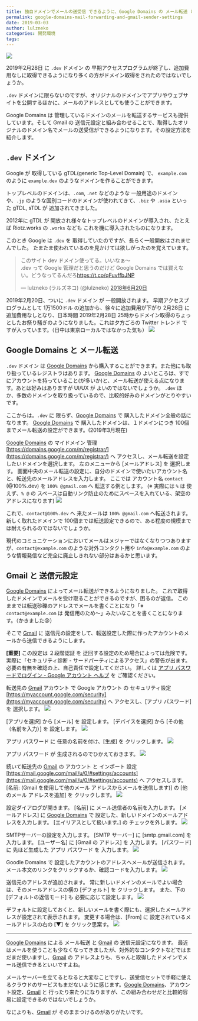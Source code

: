 ```yaml
---
title: 独自ドメインでメールの送受信 できるように、Google Domains の メール転送 と Gmail の 送信元 を 設定する
permalink: google-domains-mail-forwarding-and-gmail-sender-settings
date: 2019-03-03
author: lulzneko
categories: 開発環境
tags:
---
```


![](/articles/assets/lulzneko/domain/mail/mail.jpg)

2019年2月28日 に `.dev` ドメイン の 早期アクセスプログラムが終了し、追加費用なしに取得できるようになり多くの方がドメイン取得をされたのではないでしょうか。

`.dev` ドメインに限らないのですが、オリジナルのドメインでアプリやウェブサイトを公開するほかに、メールのアドレスとしても使うことができます。

Google Domains は 管理しているドメインのメールを転送するサービスも提供しています。そして Gmail の 送信元設定と組み合わせることで、取得したオリジナルのドメイン名でメールの送受信ができるようになります。その設定方法を紹介します。


## `.dev` ドメイン
Google が 取得している gTDL(generic Top-Level Domain) で、 `example.com` のように `example.dev` のようなドメインを作ることができます。

トップレベルのドメインは、`.com`, `.net` などのような 一般用途のドメイン や、`.jp` のような国別コードのドメインが使われてきて、`.biz` や `.asia` といった gTDL, sTDL が 追加されてきました。

2012年に gTDL が 開放され様々なトップレベルのドメインが導入され、たとえば Riotz.works の `.works` なども これを機に導入されたものになります。

このとき Google は `.dev` を 取得していたのですが、長らく一般開放はされませんでした。
たまたま使われているのを見かけては欲しがったのを覚えています。
<blockquote class="twitter-tweet" data-lang="ja"><p lang="ja" dir="ltr">このサイト dev ドメイン使ってる。いいなぁ～<br>.dev って Google 管理だと思うのだけど Google Domains では買えない。どうなってるんだろ<a href="https://t.co/qFuvffbJNP">https://t.co/qFuvffbJNP</a></p>&mdash; lulzneko (ラルズネコ) (@lulzneko) <a href="https://twitter.com/lulzneko/status/1009328857789263878?ref_src=twsrc%5Etfw">2018年6月20日</a></blockquote>
<script async src="https://platform.twitter.com/widgets.js" charset="utf-8"></script>

2019年2月20日、ついに `.dev` ドメイン が 一般開放されます。
早期アクセスプログラムとして 1万1500ドル の追加から、徐々に追加費用が下がり 2月28日 に 追加費用なしとなり、日本時間 2019年2月28日 25時からドメイン取得のちょっとしたお祭り騒ぎのようになりました。これは夕方ごろの Twitter トレンド ですが入っています。（日中は東京ローカルではなかった気も）
![](/articles/assets/lulzneko/domain/mail/01.png)


## Google Domains と メール転送
`.dev` ドメイン は [Google Domains](https://domains.google/) から購入することができます。また他にも取り扱っているレジストラはあります。
[Google Domains](https://domains.google/) の よいところは、すでにアカウントを持っていること(が多いか)と、メール転送が使える点になります。あとは好みはありますが UI/UX が よいのではないでしょうか。
`.dev` ほか、多数のドメインを取り扱っているので、比較的好みのドメインがとりやすいです。

ここからは。`.dev` に 限らず、[Google Domains](https://domains.google/) で 購入したドメイン全般の話になります。
[Google Domains](https://domains.google/) で 購入したドメインは、１ドメインにつき 100個までメール転送の設定ができます。(2019年3月現在)

[Google Domains](https://domains.google/) の マイドメイン 管理 [https://domains.google.com/m/registrar/](https://domains.google.com/m/registrar/) へ アクセスし、メール転送を設定したいドメインを選択します。
左のメニューから [メールアドレス] を 選択します。
画面中央のメール転送の設定に、自分のドメインで使いたいアカウント名と、転送先のメールアドレスを入力します。
ここでは アカウント名 `contact` (@100%.dev) を `100% @gmail.com` へ 転送する例とします。
(※ 実際には `%` は 使えず、`% @` の スペースは自動リンク防止のためにスペースを入れている、架空のアドレスになります)
![](/articles/assets/lulzneko/domain/mail/02.png)

これで、`contact@100%.dev` へ 来たメールは `100% @gmail.com` へ転送されます。
新しく取れたドメインで 100個までは転送設定できるので、ある程度の規模までは耐えられるのではないでしょうか。

現代のコミュニケーションにおいてメールはメジャーではなくなりつつありますが、`contact@example.com` のような対外コンタクト用や `info@example.com` のような情報発信など完全に廃止しきれない部分はあるかと思います。


## Gmail と 送信元設定
[Google Domains](https://domains.google/) によってメール転送ができるようになりました。
これで取得したドメインでメールを受け取ることができるのですが、困るのが返信。
このままでは転送砂礫のアドレスでメールを書くことになり「※ `contact@example.com` は 発信用のため～」みたいなことを書くことになります。（かきました😢）

そこで [Gmail](https://mail.google.com/) に 送信元の設定をして、転送設定した際に作ったアカウントのメールから送信できるようにします。

**[重要]** この設定は ２段階認証 を 迂回する設定のため場合によっては危険です。実際に「セキュリティ診断 - サードパーティによるアクセス」の警告が出ます。必要の有無を確認の上、自己責任で設定してください。
詳しくは [アプリ パスワードでログイン - Google アカウント ヘルプ](https://support.google.com/accounts/answer/185833?p=app_passwords_sa&hl=ja&visit_id=636872203569898801-709091582&rd=1) を ご確認ください。

転送先の [Gmail](https://mail.google.com/) アカウント で Google アカウント の セキュリティ設定 [https://myaccount.google.com/security](https://myaccount.google.com/security) へ アクセスし、[アプリ パスワード] を 選択します。
![](/articles/assets/lulzneko/domain/mail/03.png)

[アプリを選択] から [メール] を 設定します。
[デバイスを選択] から [その他（名前を入力）] を 設定します。
![](/articles/assets/lulzneko/domain/mail/04.png)

アプリ パスワード に 任意の名前を付け、[生成] を クリックします。
![](/articles/assets/lulzneko/domain/mail/05.png)

アプリ パスワード が 生成されるのでひかえておきます。
![](/articles/assets/lulzneko/domain/mail/06.png)

続いて転送先の [Gmail](https://mail.google.com/) の アカウント と インポート 設定 [https://mail.google.com/mail/u/0/#settings/accounts](https://mail.google.com/mail/u/0/#settings/accounts) へ アクセスします。
[名前: (Gmail を使用して他のメール アドレスからメールを送信します)] の [他のメール アドレスを追加] を クリックします。
![](/articles/assets/lulzneko/domain/mail/07.png)

設定ダイアログが開きます。
[名前] に メール送信者の名前を入力します。
[メールアドレス] に [Google Domains](https://domains.google/) で 設定した、新しいドメインのメールアドレスを入力します。
[エイリアスとして扱います。] の チェックを外します。
![](/articles/assets/lulzneko/domain/mail/08.png)

SMTPサーバーの設定を入力します。
[SMTP サーバー] に [smtp.gmail.com] を入力します。
[ユーザー名] に [Gmail の アドレス] を 入力します。
[パスワード] に 先ほど生成した アプリ パスワード を 入力します。
![](/articles/assets/lulzneko/domain/mail/09.png)

Goodle Domains で 設定したアカウントのアドレスへメールが送信されます。
メール本文のリンクをクリックするか、確認コードを入力します。
![](/articles/assets/lulzneko/domain/mail/10.png)

送信元のアドレスが追加されます。
常に新しいドメインのメールでよい場合は、そのメールアドレスの横の [デフォルト] を クリックします。
また、下の [デフォルトの返信モード] も 必要に応じて設定します。
![](/articles/assets/lulzneko/domain/mail/11.png)

デフォルトに設定しておくと、新しいメールを書く際にも、選択したメールアドレスが設定されて表示されます。
変更する場合は、[From] に 設定されているメールアドレスの右の [▼] を クリック思案す。
![](/articles/assets/lulzneko/domain/mail/12.png)


----

[Google Domains](https://domains.google/) による メール転送 と [Gmail](https://mail.google.com/) の 送信元設定になります。
最近はメールを使うことも少なくなってきましたが、対外的なコンタクトなどではまだまだ使いますし、[Gmail](https://mail.google.com/) の アドレスよりも、ちゃんと取得したドメインでメール送信できるといいですよね。

メールサーバーを立てるとなると大変なことですし、送受信セットで手軽に使えるクラウドのサービスもまだないように感じます。[Google Domains](https://domains.google/)、アカウント設定、[Gmail](https://mail.google.com/) と 行ったり来たりになりますが、この組み合わせだと比較的容易に設定できるのではないでしょうか。

なによりも、[Gmail](https://mail.google.com/) が そのままつけるのがありがたいです。
